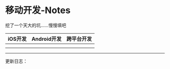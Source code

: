 # 移动开发-Notes
挖了一个天大的坑……慢慢填吧



| iOS开发 | Android开发 | 跨平台开发 |
| ------- | ----------- | ---------- |
|         |             |            |
|         |             |            |

---------------------------------

更新日志：

